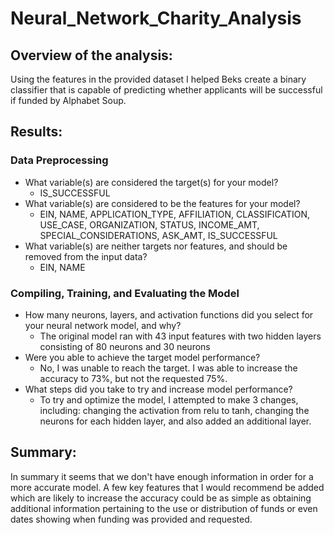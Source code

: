 # Neural_Network_Charity_Analysis

## Overview of the analysis: 
Using the features in the provided dataset I helped Beks create a binary classifier that is capable of predicting whether applicants will be successful if funded by Alphabet Soup.

## Results: 
### Data Preprocessing
- What variable(s) are considered the target(s) for your model?
  - IS_SUCCESSFUL
- What variable(s) are considered to be the features for your model?
  - EIN, NAME, APPLICATION_TYPE, AFFILIATION, CLASSIFICATION, USE_CASE, ORGANIZATION, STATUS, INCOME_AMT, SPECIAL_CONSIDERATIONS, ASK_AMT, IS_SUCCESSFUL
- What variable(s) are neither targets nor features, and should be removed from the input data?
  - EIN, NAME 
### Compiling, Training, and Evaluating the Model
- How many neurons, layers, and activation functions did you select for your neural network model, and why?
  - The original model ran with 43 input features with two hidden layers consisting of 80 neurons and 30 neurons
- Were you able to achieve the target model performance?
  - No, I was unable to reach the target. I was able to increase the accuracy to 73%, but not the requested 75%.
- What steps did you take to try and increase model performance?
  - To try and optimize the model, I attempted to make 3 changes, including: changing the activation from relu to tanh, changing the neurons for each hidden layer, and also added     an additional layer.

## Summary: 
In summary it seems that we don't have enough information in order for a more accurate model. A few key features that I would recommend be added which are likely to increase the accuracy could be as simple as obtaining additional information pertaining to the use or distribution of funds or even dates showing when funding was provided and requested. 
